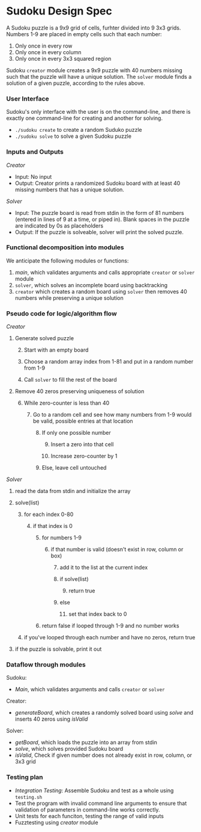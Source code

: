 # Sudoku Design Spec
A Sudoku puzzle is a 9x9 grid of cells, furhter divided into 9 3x3 grids.  Numbers 1-9 are placed in empty cells such that each number:

1. Only once in every row
2. Only once in every column
3. Only once in every 3x3 squared region

Sudoku `creator` module creates a 9x9 puzzle with 40 numbers missing such that the puzzle will have a unique solution.  The `solver` module finds a solution of a given puzzle, according to the rules above.


### User Interface
Sudoku's only interface with the user is on the command-line, and there is exactly one command-line for creating and another for solving.

* `./sudoku create` to create a random Suduko puzzle
* `./sudoku solve` to solve a given Sudoku puzzle


### Inputs and Outputs
*Creator*

* Input: No input
* Output: Creator prints a randomized Sudoku board with at least 40 missing numbers that has a unique solution.

*Solver*

* Input: The puzzle board is read from stdin in the form of 81 numbers (entered in lines of 9 at a time, or piped in). Blank spaces in the puzzle are indicated by 0s as placeholders
* Output: If the puzzle is solveable, solver will print the solved puzzle.


### Functional decomposition into modules
We anticipate the following modules or functions:

1. *main*, which validates arguments and calls appropriate `creator` or `solver` module
2. `solver`, which solves an incomplete board using backtracking
3. `creator` which creates a random board using `solver` then removes 40 numbers while preserving a unique solution


### Pseudo code for logic/algorithm flow
*Creator*

1. Generate solved puzzle

    2. Start with an empty board
    
    3. Choose a random array index from 1-81 and put in a random number from 1-9
    
    4. Call `solver` to fill the rest of the board
    
5. Remove 40 zeros preserving uniqueness of solution

    6. While zero-counter is less than 40
    
        7. Go to a random cell and see how many numbers from 1-9 would be valid, possible entries at that location
	
            8. If only one possible number
	    
	            9. Insert a zero into that cell
		    
                10. Increase zero-counter by 1
		
            10. Else, leave cell untouched



*Solver*

1. read the data from stdin and initialize the array

2. solve(list)

	3. for each index 0-80
	
		4. if that index is 0
		
			5. for numbers 1-9
			
				6. if that number is valid (doesn't exist in row, column or box)
				
					7. add it to the list at the current index
					
					8. if solve(list)
					
						9. return true
						
					10. else
					
						11. set that index back to 0
						
			12. return false if looped through 1-9 and no number works
			
	13. if you've looped through each number and have no zeros, return true
	
14. if the puzzle is solvable, print it out




### Dataflow through modules
Sudoku: 

*  *Main*, which validates arguments and calls `creator` or `solver`

Creator:

* *generateBoard*, which creates a randomly solved board using *solve* and inserts 40 zeros using *isValid*

Solver:

* *getBoard*, which loads the puzzle into an array from stdin
* *solve*, which solves provided Sudoku board
* *isValid*, Check if given number does not already exist in row, column, or 3x3 grid


### Testing plan

* *Integration Testing*: Assemble Sudoku and test as a whole using `testing.sh`
* Test the program with invalid command line arguments to ensure that validation of parameters in command-line works correctly.
* Unit tests for each funciton, testing the range of valid inputs
* Fuzztesting using *creator* module 
